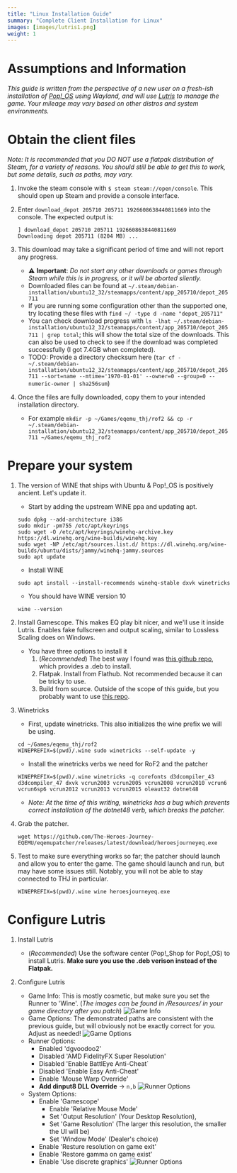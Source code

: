 ```yaml
---
title: "Linux Installation Guide"
summary: "Complete Client Installation for Linux"
images: [images/lutris1.png]
weight: 1
---
```


# Assumptions and Information

*This guide is written from the perspective of a new user on a fresh-ish installation of [Pop!_OS](https://pop.system76.com/) using Wayland, and will use [Lutris](https://www.lutris.net/) to manage the game. Your mileage may vary based on other distros and system environments.*

# Obtain the client files

*Note: It is recommended that you DO NOT use a flatpak distribution of Steam, for a variety of reasons. You should still be able to get this to work, but some details, such as paths, may vary.*

1. Invoke the steam console with `$ steam steam://open/console`. This should open up Steam and provide a console interface.

2. Enter `download_depot 205710 205711 1926608638440811669` into the console. The expected output is:

    ```
    ] download_depot 205710 205711 1926608638440811669
    Downloading depot 205711 (8204 MB) ...
    ```

3. This download may take a significant period of time and will not report any progress.
    * ⚠ **Important**: *Do not start any other downloads or games through Steam while this is in progress, or it will be aborted silently.*
    * Downloaded files can be found at `~/.steam/debian-installation/ubuntu12_32/steamapps/content/app_205710/depot_205711`
    * If you are running some configuration other than the supported one, try locating these files with `find ~/ -type d -name "depot_205711"`
    * You can check download progress with `ls -lhat ~/.steam/debian-installation/ubuntu12_32/steamapps/content/app_205710/depot_205711 | grep total`; this will show the total size of the downloads. This can also be used to check to see if the download was completed successfully (I got 7.4GB when completed).
    * TODO: Provide a directory checksum here (`tar cf - ~/.steam/debian-installation/ubuntu12_32/steamapps/content/app_205710/depot_205711 --sort=name --mtime='1970-01-01' --owner=0 --group=0 --numeric-owner | sha256sum`)

4. Once the files are fully downloaded, copy them to your intended installation directory.
    * For example `mkdir -p ~/Games/eqemu_thj/rof2 && cp -r ~/.steam/debian-installation/ubuntu12_32/steamapps/content/app_205710/depot_205711 ~/Games/eqemu_thj_rof2`

# Prepare your system

1. The version of WINE that ships with Ubuntu & Pop!_OS is positively ancient. Let's update it.

    * Start by adding the upstream WINE ppa and updating apt.

    ```
    sudo dpkg --add-architecture i386
    sudo mkdir -pm755 /etc/apt/keyrings
    sudo wget -O /etc/apt/keyrings/winehq-archive.key https://dl.winehq.org/wine-builds/winehq.key
    sudo wget -NP /etc/apt/sources.list.d/ https://dl.winehq.org/wine-builds/ubuntu/dists/jammy/winehq-jammy.sources
    sudo apt update
    ```

    * Install WINE

    ```
    sudo apt install --install-recommends winehq-stable dxvk winetricks
    ```

    * You should have WINE version 10
    ```
    wine --version
    ```

3. Install Gamescope. This makes EQ play bit nicer, and we'll use it inside Lutris. Enables fake fullscreen and output scaling, similar to Lossless Scaling does on Windows.
    * You have three options to install it
        1. (*Recommended*) The best way I found was [this github repo](https://github.com/akdor1154/gamescope-pkg), which provides a .deb to install.
        2. Flatpak. Install from Flathub. Not recommended because it can be tricky to use.
        3. Build from source. Outside of the scope of this guide, but you probably want to use [this repo](https://github.com/ChimeraOS/gamescope).

4. Winetricks
    * First, update winetricks. This also initializes the wine prefix we will be using.
    ```
    cd ~/Games/eqemu_thj/rof2
    WINEPREFIX=$(pwd)/.wine sudo winetricks --self-update -y
    ```
    * Install the winetricks verbs we need for RoF2 and the patcher
    ```
    WINEPREFIX=$(pwd)/.wine winetricks -q corefonts d3dcompiler_43 d3dcompiler_47 dxvk vcrun2003 vcrun2005 vcrun2008 vcrun2010 vcrun6 vcrun6sp6 vcrun2012 vcrun2013 vcrun2015 oleaut32 dotnet48
    ```
    * *Note: At the time of this writing, winetricks has a bug which prevents correct installation of the dotnet48 verb, which breaks the patcher.*

6. Grab the patcher.
    ```
    wget https://github.com/The-Heroes-Journey-EQEMU/eqemupatcher/releases/latest/download/heroesjourneyeq.exe
    ```

7. Test to make sure everything works so far; the patcher should launch and allow you to enter the game. The game should launch and run, but may have some issues still. Notably, you will not be able to stay connected to THJ in particular.
    ```
    WINEPREFIX=$(pwd)/.wine wine heroesjourneyeq.exe
    ```

# Configure Lutris

1. Install Lutris
    * (*Recommended*) Use the software center (Pop!_Shop for Pop!_OS) to install Lutris. **Make sure you use the .deb verison instead of the Flatpak.**

2. Configure Lutris
    * Game Info: This is mostly cosmetic, but make sure you set the Runner to 'Wine'. (*The images can be found in /Resources/ in your game directory after you patch*)
    ![Game Info](/images/lutris1.png)
    * Game Options: The demonstrated paths are consistent with the previous guide, but will obviously not be exactly correct for you. Adjust as needed!
    ![Game Options](/images/lutris2.png)
    * Runner Options:
        * Enabled 'dgvoodoo2'
        * Disabled 'AMD FidelityFX Super Resolution'
        * Disabled 'Enable BattlEye Anti-Cheat`
        * Disabled 'Enable Easy Anti-Cheat'
        * Enable 'Mouse Warp Override'
        * **Add dinput8 DLL Override** -> `n,b`
    ![Runner Options](/images/lutris3.png)
    * System Options:
        * Enable 'Gamescope'
            * Enable 'Relative Mouse Mode'
            * Set 'Output Resolution' (Your Desktop Resolution),
            * Set 'Game Resolution' (The larger this resolution, the smaller the UI will be)
            * Set 'Window Mode' (Dealer's choice)
        * Enable 'Resture resolution on game exit'
        * Enable 'Restore gamma on game exist'
        * Enable 'Use discrete graphics'
    ![Runner Options](/images/lutris4.png)